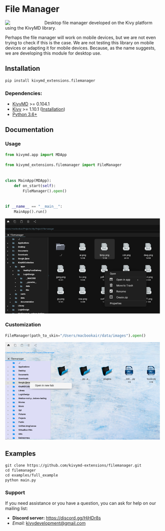# File Manager

<img align="left" width="128" src="https://github.com/kivymd-extensions/filemanager/raw/main/docs/sources/_static/logo-kivymd.png"/>

Desktop file manager developed on the Kivy platform using the KivyMD library.

Perhaps the file manager will work on mobile devices, but we are not even trying to check if this is the case.
We are not testing this library on mobile devices or adapting it for mobile devices.
Because, as the name suggests, we are developing this module for desktop use.

## Installation

```bash
pip install kivymd_extensions.filemanager
```

### Dependencies:

- [KivyMD](https://github.com/kivymd/KivyMD) >= 0.104.1
- [Kivy](https://github.com/kivy/kivy) >= 1.10.1 ([Installation](https://kivy.org/doc/stable/gettingstarted/installation.html))
- [Python 3.6+](https://www.python.org/)

## Documentation

### Usage

```python
from kivymd.app import MDApp

from kivymd_extensions.filemanager import FileManager


class MainApp(MDApp):
    def on_start(self):
        FileManager().open()


if __name__ == "__main__":
    MainApp().run()
```

<p align="center">
  <a href="https://github.com/HeaTTheatR/KivyMD-data/raw/master/gallery/filemanager/filemanager-preview.png">
    <img width="800" src="https://github.com/HeaTTheatR/KivyMD-data/raw/master/gallery/filemanager/filemanager-preview.png" title="Preview file manager">
  </a>
</p>

### Customization

```python
FileManager(path_to_skin="/Users/macbookair/data/images").open()
```

<p align="center">
  <a href="https://github.com/HeaTTheatR/KivyMD-data/raw/master/gallery/filemanager/filemanager-custom.png">
    <img width="800" src="https://github.com/HeaTTheatR/KivyMD-data/raw/master/gallery/filemanager/filemanager-custom.png" title="Custom file manager">
  </a>
</p>

## Examples

```batch
git clone https://github.com/kivymd-extensions/filemanager.git
cd filemanager
cd examples/full_example
python main.py
```

### Support

If you need assistance or you have a question, you can ask for help on our mailing list:

- **Discord server:** https://discord.gg/HjHDr8s
- _Email:_ kivydevelopment@gmail.com
